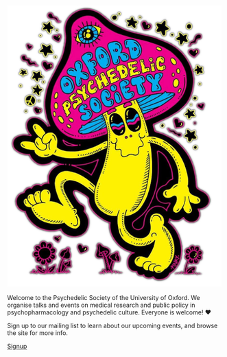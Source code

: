 
<div class="centered">

<img src="/static/img/ops_logo.png" width="500"/>

Welcome to the Psychedelic Society of the University of Oxford. We organise talks and events on medical research and public policy in psychopharmacology and psychedelic culture. Everyone is welcome! ♥

Sign up to our mailing list to learn about our upcoming events, and browse the site for more info.

<a class="button" target="_blank" href="http://eepurl.com/gQyihT">Signup</a>

</div>
